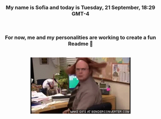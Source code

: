 


<div align="center">
<h3 >My name is Sofia and today is Tuesday, 21 September, 18:29 GMT-4</h3><br>
<h3 >For now, me and my personalities are working to create a fun Readme 👋
</h3><br>
<img src='img/dwight.gif' alt='working...'/>
</div>
